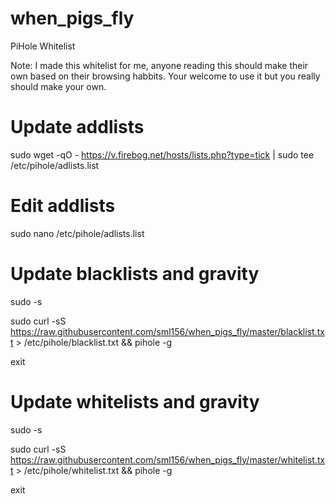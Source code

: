 # when_pigs_fly
PiHole Whitelist

Note:
I made this whitelist for me, anyone reading this should make their own based on their browsing habbits. Your welcome to use it but you really should make your own.

# Update addlists

sudo wget -qO - https://v.firebog.net/hosts/lists.php?type=tick | sudo tee /etc/pihole/adlists.list

# Edit addlists

sudo nano /etc/pihole/adlists.list

# Update blacklists and gravity
sudo -s

sudo curl -sS https://raw.githubusercontent.com/sml156/when_pigs_fly/master/blacklist.txt > /etc/pihole/blacklist.txt && pihole -g


exit


# Update whitelists and gravity
sudo -s

sudo curl -sS https://raw.githubusercontent.com/sml156/when_pigs_fly/master/whitelist.txt > /etc/pihole/whitelist.txt && pihole -g


exit
